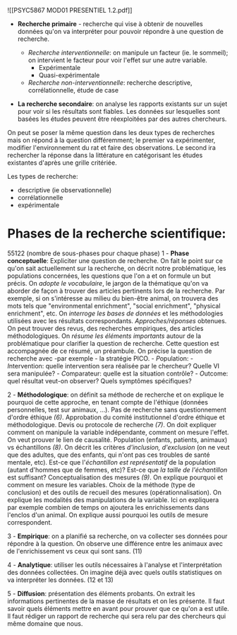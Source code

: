 ![[PSYC5867 MOD01 PRESENTIEL 1.2.pdf]]
- **Recherche primaire** - recherche qui vise à obtenir de nouvelles données qu'on va interpréter pour pouvoir répondre à une question de recherche.
	- *Recherche interventionnelle*: on manipule un facteur (ie. le sommeil); on intervient le facteur pour voir l'effet sur une autre variable.
		- Expérimentale
		- Quasi-expérimentale
	- *Recherche non-interventionnelle*: recherche descriptive, corrélationnelle, étude de case
	  
- **La recherche secondaire**: on analyse les rapports existants sur un sujet pour voir si les résultats sont fiables. Les données sur lesquelles sont basées les études peuvent être réexploitées par des autres chercheurs.

On peut se poser la même question dans les deux types de recherches mais on répond à la question différemment; le premier va expérimenter, modifier l'environnement du rat et faire des observations. Le second ira rechercher la réponse dans la littérature en catégorisant les études existantes d'après une grille critériée.

Les types de recherche:
- descriptive (ie observationnelle)
- corrélationnelle
- expérimentale
# Phases de la recherche scientifique:
55122 (nombre de sous-phases pour chaque phase)
1 - **Phase conceptuelle**: 
	Expliciter une question de recherche. On fait le point sur ce qu'on sait actuellement sur la recherche, on décrit notre problématique, les populations concernées, les questions que l'on a et on formule un but précis.
	On *adopte le vocabulaire*, le jargon de la thématique qu'on va aborder de façon à trouver des articles pertinents lors de la recherche. Par exemple, si on s'intéresse au milieu du bien-être animal, on trouvera des mots tels que "environmental enrichment", "social enrichment", "physical enrichment", etc.
	On *interroge les bases de données* et les méthodologies utilisées avec les résultats correspondants. *Approches/réponses* obtenues.
	On peut trouver des revus, des recherches empiriques, des articles méthodologiques.
	On *résume les éléments importants* autour de la problématique pour clarifier la question de recherche. Cette question est accompagnée de ce résumé, un préambule.
	On précise la question de recherche avec -par exemple - la stratégie PICO.
	- *P*opulation: 
	- *I*ntervention: quelle intervention sera réalisée par le chercheur? Quelle VI sera manipulée?
	- *C*omparateur: quelle est la situation contrôle?
	- *O*utcome: quel résultat veut-on observer? Quels symptômes spécifiques? 

2 - **Méthodologique**: 
	on définit sa méthode de recherche et on explique le pourquoi de cette approche, en tenant compte de l'éthique (données personnelles, test sur animaux, ...).
	Pas de recherche sans questionnement d'ordre éthique *(6)*. Approbation du comité institutionnel d'ordre éthique et méthodologique.
	Devis ou protocole de recherche *(7)*. On doit expliquer comment on manipule la variable indépendante, comment on mesure l'effet. On veut prouver le lien de causalité.
	Population (enfants, patients, animaux) vs échantillons *(8)*. On décrit les critères *d'inclusion, d'exclusion* (on ne veut que des adultes, que des enfants, qui n'ont pas ces troubles de santé mentale, etc). Est-ce que l'*échantillon est représentatif* de la population (autant d'hommes que de femmes, etc)? Est-ce que *la taille de l'échantillon* est suffisant?
	Conceptualisation des mesures *(9)*. On explique pourquoi et comment on mesure les variables.
	Choix de la méthode (type de conclusion) et des outils de recueil des mesures (opérationnalisation). On explique les modalités des manipulations de la variable. Ici on expliquera par exemple combien de temps on ajoutera les enrichissements dans l'enclos d'un animal. On explique aussi pourquoi les outils de mesure correspondent.


3 - **Empirique**: 
	on a planifié sa recherche, on va collecter ses données pour répondre à la question. On observe une différence entre les animaux avec de l'enrichissement vs ceux qui sont sans. (11)


4 - **Analytique**: 
	utiliser les outils nécessaires à l'analyse et l'interprétation des données collectées. On imagine déjà avec quels outils statistiques on va interpréter les données. (12 et 13)

5 - **Diffusion**: 
	présentation des éléments probants. On extrait les informations pertinentes de la masse de résultats et on les présente. Il faut savoir quels éléments mettre en avant pour prouver que ce qu'on a est utile.
	Il faut rédiger un rapport de recherche qui sera relu par des chercheurs qui même domaine que nous. 


